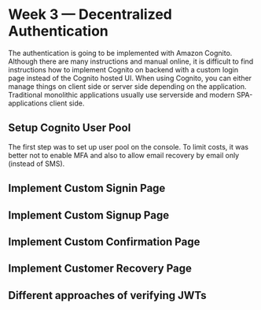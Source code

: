# Week 3 — Decentralized Authentication

The authentication is going to be implemented with Amazon Cognito. Although there are many instructions and manual online, it is difficult to find instructions how to implement Cognito on backend with a custom login page instead of the Cognito hosted UI. When using Cognito, you can either manage things on client side or server side depending on the application. Traditional monolithic applications usually use serverside and modern SPA-applications client side. 

## Setup Cognito User Pool

The first step was to set up user pool on the console. To limit costs, it was better not to enable MFA and also to allow email recovery by email only (instead of SMS). 

## Implement Custom Signin Page

## Implement Custom Signup Page

## Implement Custom Confirmation Page

## Implement Customer Recovery Page

## Different approaches of verifying JWTs
